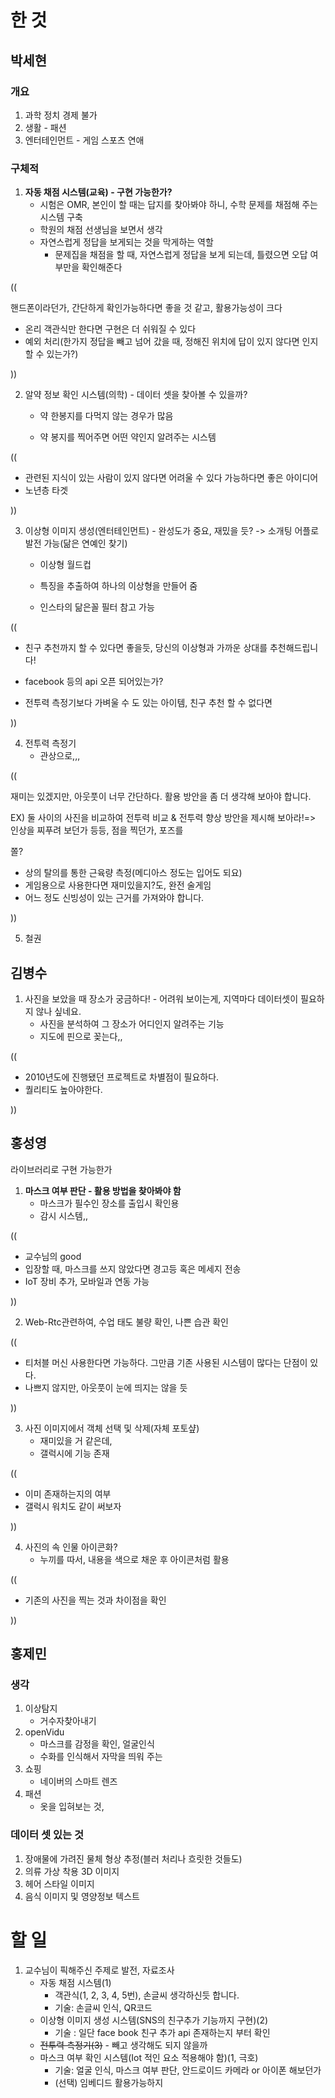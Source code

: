 # 한 것



## 박세현

### 개요

1. 과학 정치 경제 불가
2. 생활 - 패션 
3. 엔터테인먼트 - 게임 스포츠 연애

### 구체적

1. **자동 채점 시스템(교육) - 구현 가능한가?**
   - 시험은 OMR, 본인이 할 때는 답지를 찾아봐야 하니, 수학 문제를 채점해 주는 시스템 구축
   - 학원의 채점 선생님을 보면서 생각
   - 자연스럽게 정답을 보게되는 것을 막게하는 역할
     - 문제집을 채점을 할 때, 자연스럽게 정답을 보게 되는데, 틀렸으면 오답 여부만을 확인해준다

((

핸드폰이라던가, 간단하게 확인가능하다면 좋을 것 같고, 활용가능성이 크다

- 온리 객관식만 한다면 구현은 더 쉬워질 수 있다
- 예외 처리(한가지 정답을 빼고 넘어 갔을 때, 정해진 위치에 답이 있지 않다면 인지할 수 있는가?)

))



2. 알약 정보 확인 시스템(의학) - 데이터 셋을 찾아볼 수 있을까?

   - 약 한봉지를 다먹지 않는 경우가 많음

   - 약 봉지를 찍어주면 어떤 약인지 알려주는 시스템

((

- 관련된 지식이 있는 사람이 있지 않다면 어려울 수 있다 가능하다면 좋은 아이디어
- 노년층 타겟

))



3. 이상형 이미지 생성(엔터테인먼트) - 완성도가 중요, 재밌을 듯? -> 소개팅 어플로 발전 가능(닮은 연예인 찾기)

   - 이상형 월드컵

   - 특징을 추출하여 하나의 이상형을 만들어 줌

   - 인스타의 닮은꼴 필터 참고 가능

((

- 친구 추천까지 할 수 있다면 좋을듯, 당신의 이상형과 가까운 상대를 추천해드립니다!

- facebook 등의 api 오픈 되어있는가?
- 전투력 측정기보다 가벼울 수 도 있는 아이템, 친구 추천 할 수 없다면

))



4. 전투력 측정기
   - 관상으로,,,

((

재미는 있겠지만, 아웃풋이 너무 간단하다. 활용 방안을 좀 더 생각해 보아야 합니다.

EX) 둘 사이의 사진을 비교하여 전투력 비교 & 전투력 향상 방안을 제시해 보아라!=> 인상을 찌푸려 보던가 등등, 점을 찍던가, 포즈를 

쫄?

+ 상의 탈의를 통한 근육량 측정(메디아스 정도는 입어도 되요)
+ 게임용으로 사용한다면 재미있을지?도, 완전 술게임
+ 어느 정도 신빙성이 있는 근거를 가져와야 합니다.

))



5. 철권





## 김병수

1. 사진을 보았을 때 장소가 궁금하다! - 어려워 보이는게, 지역마다 데이터셋이 필요하지 않나 싶네요.
   - 사진을 분석하여 그 장소가 어디인지 알려주는 기능
   - 지도에 핀으로 꽂는다,,

((

- 2010년도에 진행됐던 프로젝트로 차별점이 필요하다. 
- 퀄리티도 높아야한다.

))



## 홍성영

라이브러리로 구현 가능한가

1. **마스크 여부 판단 - 활용 방법을 찾아봐야 함**
   - 마스크가 필수인 장소를 출입시 확인용
   - 감시 시스템,,

((

- 교수님의 good
- 입장할 때, 마스크를 쓰지 않았다면 경고등 혹은 메세지 전송
- IoT 장비 추가, 모바일과 연동 가능

))



2. Web-Rtc관련하여, 수업 태도 불량 확인, 나쁜 습관 확인

((

- 티처블 머신 사용한다면 가능하다. 그만큼 기존 사용된 시스템이 많다는 단점이 있다.
- 나쁘지 않지만, 아웃풋이 눈에 띄지는 않을 듯

))



3. 사진 이미지에서 객체 선택 및 삭제(자체 포토샾)
   - 재미있을 거 같은데,
   - 갤럭시에 기능 존재

((

- 이미 존재하는지의 여부
- 갤럭시 워치도 같이 써보자

))



4. 사진의 속 인물 아이콘화?
   - 누끼를 따서, 내용을 색으로 채운 후 아이콘처럼 활용

((

- 기존의 사진을 찍는 것과 차이점을 확인

))



## 홍제민

### 생각

1. 이상탐지
   - 거수자찾아내기
2. openVidu
   - 마스크를 감정을 확인, 얼굴인식
   - 수화를 인식해서 자막을 띄워 주는
3. 쇼핑
   - 네이버의 스마트 렌즈
4. 패션
   - 옷을 입혀보는 것, 

### 데이터 셋 있는 것

1. 장애물에 가려진 물체 형상 추정(블러 처리나 흐릿한 것들도)
2. 의류 가상 착용 3D 이미지
3. 헤어 스타일 이미지
4. 음식 이미지 및 영양정보 텍스트



# 할 일

1. 교수님이 픽해주신 주제로 발전, 자료조사
   - 자동 채점 시스템(1)
     - 객관식(1, 2, 3, 4, 5번), 손글씨 생각하신듯 합니다.
     - 기술: 손글씨 인식, QR코드
   - 이상형 이미지 생성 시스템(SNS의 친구추가 기능까지 구현)(2)
     - 기술 : 일단 face book 친구 추가 api 존재하는지 부터 확인
   - ~~전투력 측정기(3)~~ - 빼고 생각해도 되지 않을까
   - 마스크 여부 확인 시스템(Iot 적인 요소 적용해야 함)(1, 극호)
     - 기술: 얼굴 인식, 마스크 여부 판단, 안드로이드 카메라 or 아이폰 해보던가
     - (선택) 임베디드 활용가능하지